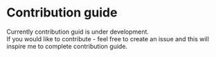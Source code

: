 # Contribution guide

Currently contribution guid is under development.  
If you would like to contribute - feel free to create an issue and this will inspire me to complete contribution guide.